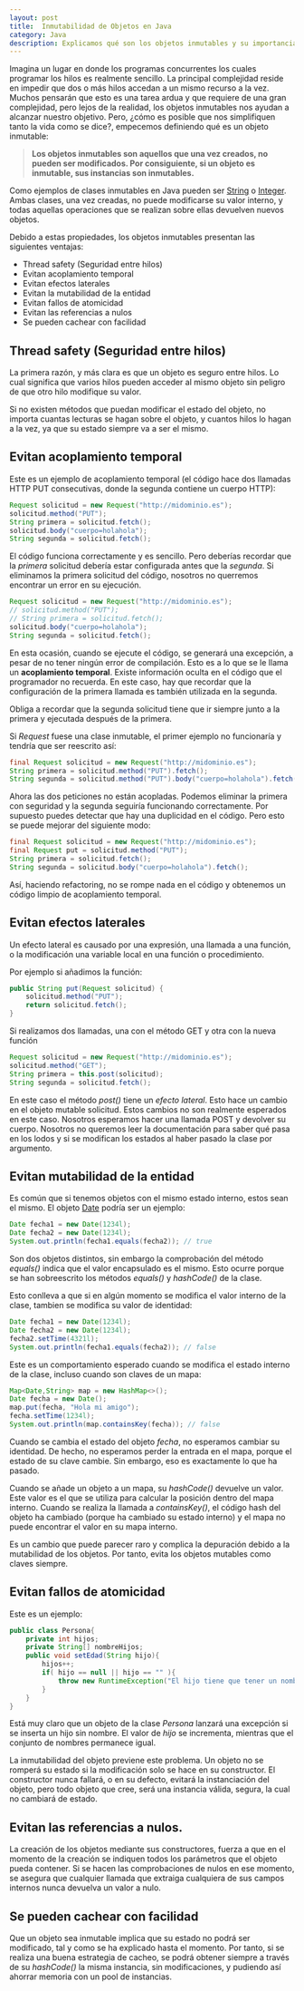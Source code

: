 ```yaml
---
layout: post
title:  Inmutabilidad de Objetos en Java
category: Java
description: Explicamos qué son los objetos inmutables y su importancia en el desarrollo del software. 
---
```

Imagina un lugar en donde los programas concurrentes los cuales programar los
hilos es realmente sencillo. La principal complejidad reside en impedir que dos
o más hilos accedan a un mismo recurso a la vez. Muchos pensarán que esto es
una tarea ardua y que requiere de una gran complejidad, pero lejos de la 
realidad, los objetos inmutables nos ayudan a alcanzar nuestro objetivo. Pero,
¿cómo es posible que nos simplifiquen tanto la vida como se dice?, empecemos 
definiendo qué es un objeto inmutable:

> __Los objetos inmutables son aquellos que una vez creados, no pueden ser 
modificados. Por consiguiente, si un objeto es inmutable, sus instancias
son inmutables.__

Como ejemplos de clases inmutables en Java pueden ser 
[String](https://docs.oracle.com/javase/7/docs/api/index.html?java/lang/String.html) 
o [Integer](https://docs.oracle.com/javase/7/docs/api/java/lang/Integer.html).
Ambas clases, una vez creadas, no puede modificarse su
valor interno, y todas aquellas operaciones que se realizan sobre ellas 
devuelven nuevos objetos.

Debido a estas propiedades, los objetos inmutables presentan las siguientes
ventajas:
- Thread safety (Seguridad entre hilos)
- Evitan acoplamiento temporal
- Evitan efectos laterales
- Evitan la mutabilidad de la entidad
- Evitan fallos de atomicidad
- Evitan las referencias a nulos
- Se pueden cachear con facilidad

## Thread safety (Seguridad entre hilos)

La primera razón, y más clara es que un objeto es seguro entre hilos. Lo cual
significa que varios hilos pueden acceder al mismo objeto sin peligro de que 
otro hilo modifique su valor.

Si no existen métodos que puedan modificar el estado del objeto, no importa 
cuantas lecturas se hagan sobre el objeto, y cuantos hilos lo hagan a la vez, 
ya que su estado siempre va a ser el mismo.

## Evitan acoplamiento temporal

Este es un ejemplo de acoplamiento temporal (el código hace dos llamadas HTTP
PUT consecutivas, donde la segunda contiene un cuerpo HTTP):

```java
Request solicitud = new Request("http://midominio.es");
solicitud.method("PUT");
String primera = solicitud.fetch();
solicitud.body("cuerpo=holahola");
String segunda = solicitud.fetch();
```

El código funciona correctamente y es sencillo. Pero deberías recordar que la
_primera_ solicitud debería estar configurada antes que la _segunda_. Si
eliminamos la primera solicitud del código, nosotros no querremos encontrar un
error en su ejecución.

```java
Request solicitud = new Request("http://midominio.es");
// solicitud.method("PUT");
// String primera = solicitud.fetch();
solicitud.body("cuerpo=holahola");
String segunda = solicitud.fetch(); 
```

En esta ocasión, cuando se ejecute el código, se generará una excepción, a 
pesar de no tener ningún error de compilación. Esto es a lo que se le llama un 
**acoplamiento temporal**. Existe información oculta en el código que el 
programador no recuerda. En este caso, hay que recordar que la configuración
de la primera llamada es también utilizada en la segunda.

Obliga a recordar que la segunda solicitud tiene que ir siempre junto a la
primera y ejecutada después de la primera.

Si _Request_ fuese una clase inmutable, el primer ejemplo no funcionaría y 
tendría que ser reescrito así:

```java
final Request solicitud = new Request("http://midominio.es");
String primera = solicitud.method("PUT").fetch();
String segunda = solicitud.method("PUT").body("cuerpo=holahola").fetch();
```

Ahora las dos peticiones no están acopladas. Podemos eliminar la primera con
seguridad y la segunda seguiría funcionando correctamente. Por supuesto puedes
detectar que hay una duplicidad en el código. Pero esto se puede mejorar del 
siguiente modo:

```java
final Request solicitud = new Request("http://midominio.es");
final Request put = solicitud.method("PUT");
String primera = solicitud.fetch();
String segunda = solicitud.body("cuerpo=holahola").fetch();
```

Así, haciendo refactoring, no se rompe nada en el código y obtenemos un 
código limpio de acoplamiento temporal.

## Evitan efectos laterales

Un efecto lateral es causado por una expresión, una llamada a una función, o
la modificación una variable local en una función o procedimiento.

Por ejemplo si añadimos la función:
```java
public String put(Request solicitud) {
    solicitud.method("PUT");
    return solicitud.fetch();
}
```

Si realizamos dos llamadas, una con el método GET y otra con la nueva función

```java
Request solicitud = new Request("http://midominio.es");
solicitud.method("GET");
String primera = this.post(solicitud);
String segunda = solicitud.fetch();
```

En este caso el método _post()_ tiene un _efecto lateral_. Esto hace un cambio
en el objeto mutable solicitud. Estos cambios no son realmente esperados en
este caso. Nosotros esperamos hacer una llamada POST y devolver su cuerpo.
Nosotros no queremos leer la documentación para saber qué pasa en los lodos y si se modifican los estados al haber pasado la clase por argumento.

## Evitan mutabilidad de la entidad

Es común que si tenemos objetos con el mismo estado interno, estos sean el 
mismo. El objeto [Date](https://docs.oracle.com/javase/7/docs/api/java/util/Date.html)
podría ser un ejemplo:

```java
Date fecha1 = new Date(1234l);
Date fecha2 = new Date(1234l);
System.out.println(fecha1.equals(fecha2)); // true
```
Son dos objetos distintos, sin embargo la comprobación del método _equals()_
indica que el valor encapsulado es el mismo. Esto ocurre porque se han 
sobreescrito los métodos _equals()_ y _hashCode()_ de la clase.

Esto conlleva a que si en algún momento se modifica el valor interno de la 
clase, tambien se modifica su valor de identidad:

```java
Date fecha1 = new Date(1234l);
Date fecha2 = new Date(1234l);
fecha2.setTime(4321l);
System.out.println(fecha1.equals(fecha2)); // false
```

Este es un comportamiento esperado cuando se modifica el estado interno de la 
clase, incluso cuando son claves de un mapa:

```java
Map<Date,String> map = new HashMap<>();
Date fecha = new Date();
map.put(fecha, "Hola mi amigo");
fecha.setTime(1234l);
System.out.println(map.containsKey(fecha)); // false
```

Cuando se cambia el estado del objeto _fecha_, no esperamos cambiar su 
identidad. De hecho, no esperamos perder la entrada en el mapa, porque el 
estado de su clave cambie. Sin embargo, eso es exactamente lo que ha pasado.

Cuando se añade un objeto a un mapa, su _hashCode()_ devuelve un valor. Este
valor es el que se utiliza para calcular la posición dentro del mapa interno.
Cuando se realiza la llamada a _containsKey()_, el código hash del objeto ha 
cambiado (porque ha cambiado su estado interno) y el mapa no puede encontrar el
valor en su mapa interno.

Es un cambio que puede parecer raro y complica la depuración debido a la 
mutabilidad de los objetos. Por tanto, evita los objetos mutables como claves
siempre.

## Evitan fallos de atomicidad

Este es un ejemplo:

```java
public class Persona{
    private int hijos;
    private String[] nombreHijos;
    public void setEdad(String hijo){
        hijos++;
        if( hijo == null || hijo == "" ){
            throw new RuntimeException("El hijo tiene que tener un nombre");
        }
    }
}
```

Está muy claro que un objeto de la clase _Persona_ lanzará una excepción si 
se inserta un hijo sin nombre. El valor de _hijo_ se incrementa, mientras que
el conjunto de nombres permanece igual.

La inmutabilidad del objeto previene este problema. Un objeto no se romperá su
estado si la modificación solo se hace en su constructor. El constructor nunca 
fallará, o en su defecto, evitará la instanciación del objeto, pero todo objeto
que cree, será una instancia válida, segura, la cual no cambiará de estado. 

## Evitan las referencias a nulos.
La creación de los objetos mediante sus constructores, fuerza a que en el 
momento de la creación se indiquen todos los parámetros que el objeto pueda 
contener. Si se hacen las comprobaciones de nulos en ese momento, se asegura
que cualquier llamada que extraiga cualquiera de sus campos internos nunca
devuelva un valor a nulo.

## Se pueden cachear con facilidad
Que un objeto sea inmutable implica que su estado no podrá ser modificado, tal y 
como se ha explicado hasta el momento. Por tanto, si se realiza una buena 
estrategia de cacheo, se podrá obtener siempre a través de su _hashCode()_ la 
misma instancia, sin modificaciones, y pudiendo así ahorrar memoria con un pool
de instancias.

